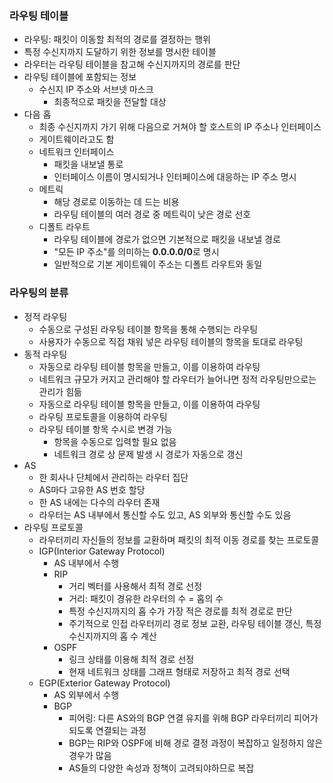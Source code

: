 ### 라우팅 테이블
- 라우팅: 패킷이 이동할 최적의 경로를 결정하는 행위
- 특정 수신지까지 도달하기 위한 정보를 명시한 테이블
- 라우터는 라우팅 테이블을 참고해 수신지까지의 경로를 판단
- 라우팅 테이블에 포함되는 정보
  - 수신지 IP 주소와 서브넷 마스크
    - 최종적으로 패킷을 전달할 대상
- 다음 홉
    - 최종 수신지까지 가기 위해 다음으로 거쳐야 할 호스트의 IP 주소나 인터페이스
    - 게이트웨이라고도 함
  - 네트워크 인터페이스
    - 패킷을 내보낼 통로
    - 인터페이스 이름이 명시되거나 인터페이스에 대응하는 IP 주소 명시
  - 메트릭
    - 해당 경로로 이동하는 데 드는 비용
    - 라우팅 테이블의 여러 경로 중 메트릭이 낮은 경로 선호
  - 디폴트 라우트
    - 라우팅 테이블에 경로가 없으면 기본적으로 패킷을 내보낼 경로
    - "모든 IP  주소"를 의미하는 **0.0.0.0/0**로 명시
    - 일반적으로 기본 게이트웨이 주소는 디폴트 라우트와 동일

### 라우팅의 분류
- 정적 라우팅
  - 수동으로 구성된 라우팅 테이블 항목을 통해 수행되는 라우팅
  - 사용자가 수동으로 직접 채워 넣은 라우팅 테이블의 항목을 토대로 라우팅
- 동적 라우팅
  - 자동으로 라우팅 테이블 항목을 만들고, 이를 이용하여 라우팅
  - 네트워크 규모가 커지고 관리해야 할 라우터가 늘어나면 정적 라우팅만으로는 관리가 힘듦
  - 자동으로 라우팅 테이블 항목을 만들고, 이를 이용하여 라우팅
  - 라우팅 프로토콜을 이용하여 라우팅
  - 라우팅 테이블 항목 수시로 변경 가능
    - 항목을 수동으로 입력할 필요 없음
    - 네트워크 경로 상 문제 발생 시 경로가 자동으로 갱신
- AS
  - 한 회사나 단체에서 관리하는 라우터 집단
  - AS마다 고유한 AS 번호 할당
  - 한 AS 내에는 다수의 라우터 존재
  - 라우터는 AS 내부에서 통신할 수도 있고, AS 외부와 통신할 수도 있음
- 라우팅 프로토콜
  - 라우터끼리 자신들의 정보를 교환하며 패킷의 최적 이동 경로를 찾는 프로토콜
  - IGP(Interior Gateway Protocol)
    - AS 내부에서 수행
    - RIP
      - 거리 벡터를 사용해서 최적 경로 선정
      - 거리: 패킷이 경유한 라우터의 수 = 홉의 수
      - 특정 수신지까지의 홉 수가 가장 적은 경로를 최적 경로로 판단
      - 주기적으로 인접 라우터끼리 경로 정보 교환, 라우팅 테이블 갱신, 특정 수신지까지의 홉 수 계산
    - OSPF
      - 링크 상태를 이용해 최적 경로 선정
      - 현재 네트워크 상태를 그래프 형태로 저장하고 최적 경로 선택
  - EGP(Exterior Gateway Protocol)
    - AS 외부에서 수행
    - BGP
      - 피어링: 다른 AS와의 BGP 연결 유지를 위해 BGP 라우터끼리 피어가 되도록 연결되는 과정
      - BGP는 RIP와 OSPF에 비해 경로 결정 과정이 복잡하고 일정하지 않은 경우가 많음
      - AS들의 다양한 속성과 정책이 고려되야하므로 복잡